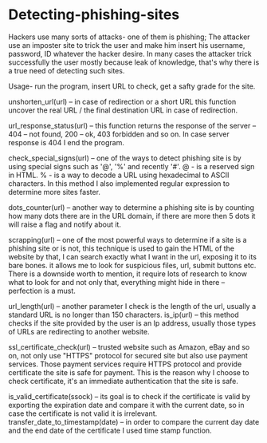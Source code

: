 # Detecting-phishing-sites

Hackers use many sorts of attacks- one of them is phishing; The attacker use an imposter site to trick the user and make him insert his username, password, ID whatever the hacker desire.
In many cases the attacker trick successfully the user mostly because leak of knowledge, that's why there is a true need of detecting such sites.

Usage- run the program, insert URL to check, get a safty grade for the site.

unshorten_url(url) – in case of redirection or a short URL this function uncover the real URL / the final destination URL in case of redirection.

url_response_status(url) – this function returns the response of the server – 404 – not found, 200 – ok, 403 forbidden and so on.
In case server response is 404 I end the program. 

check_special_signs(url) – one of the ways to detect phishing site is by using special signs such as '@', '%' and recently '#'.
@ - is a reserved sign in HTML.
% - is a way to decode a URL using hexadecimal to ASCII characters.
In this method I also implemented regular expression to determine more sites faster.

dots_counter(url) – another way to determine a phishing site is by counting how many dots there are in the URL domain, if there are more then 5 dots it will raise a flag and notify about it.

scrapping(url) – one of the most powerful ways to determine if a site is a phishing site or is not, this technique is used to gain the HTML of the website by that, I can search exactly what I want in the url, exposing it to its bare bones.
it allows me to look for suspicious files, url, submit buttons etc.
There is a downside worth to mention, it require lots of research to know what to look for and not only that, everything might hide in there – perfection is a must.

url_length(url) – another parameter I check is the length of the url, usually a standard URL is no longer than 150 characters.
is_ip(url) – this method checks if the site provided by the user is an Ip address, usually those types of URLs are redirecting to another website.

ssl_certificate_check(url) – trusted website such as Amazon, eBay and so on, not only use "HTTPS" protocol for secured site but also use payment services.
Those payment services require HTTPS protocol and provide certificate the site is safe for payment.
This is the reason why I choose to check certificate, it's an immediate authentication that the site is safe.

is_valid_certificate(ssock) – its goal is to check if the certificate is valid by exporting the expiration date and compare it with the current date, so in case the certificate is not valid it is irrelevant.
transfer_date_to_timestamp(date) – in order to compare the current day date and the end date of the certificate I used time stamp function.
